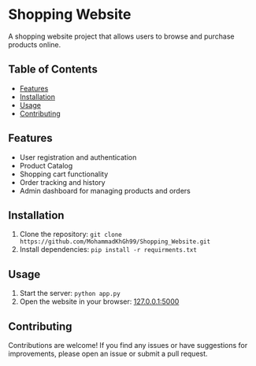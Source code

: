 # Shopping Website

A shopping website project that allows users to browse and purchase products online.

## Table of Contents

- [Features](#features)
- [Installation](#installation)
- [Usage](#usage)
- [Contributing](#contributing)

## Features

- User registration and authentication
- Product Catalog<!-- with search and filtering options -->
- Shopping cart functionality<!-- - Secure payment processing -->
- Order tracking and history<!-- - User reviews and ratings -->
- Admin dashboard for managing products and orders

## Installation

1. Clone the repository: `git clone https://github.com/MohammadKhGh99/Shopping_Website.git`
2. Install dependencies: `pip install -r requirments.txt`

## Usage

1. Start the server: `python app.py`
2. Open the website in your browser: [127.0.0.1:5000](http://127.0.0.1:5000)

## Contributing

Contributions are welcome! If you find any issues or have suggestions for improvements, please open an issue or submit a pull request.
